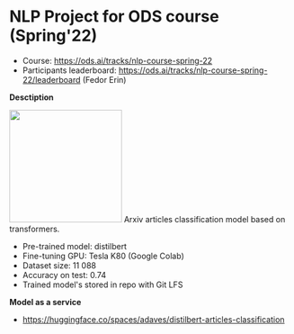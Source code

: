 # NLP Project for ODS course (Spring'22)

* Course: https://ods.ai/tracks/nlp-course-spring-22
* Participants leaderboard: https://ods.ai/tracks/nlp-course-spring-22/leaderboard (Fedor Erin)

**Desctiption**

<img width=200px src='https://blog.arxiv.org/files/2021/02/arxiv-logo-1.png'>
Arxiv articles classification model based on transformers.

* Pre-trained model: distilbert
* Fine-tuning GPU: Tesla K80 (Google Colab)
* Dataset size: 11 088
* Accuracy on test: 0.74
* Trained model's stored in repo with Git LFS

**Model as a service**
* https://huggingface.co/spaces/adaves/distilbert-articles-classification
